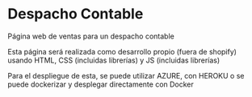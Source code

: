 # Despacho Contable 
Página web de ventas para un despacho contable 

Esta página será realizada como desarrollo propio (fuera de shopify) usando HTML, CSS (incluidas librerías) y JS (incluidas librerías) 

Para el despliegue de esta, se puede utilizar AZURE, con HEROKU o se puede dockerizar y desplegar directamente con Docker 
